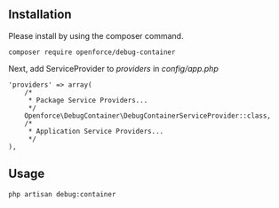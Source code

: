 ## Installation
Please install by using the composer command.

    composer require openforce/debug-container

Next, add ServiceProvider to *providers* in *config/app.php*


    'providers' => array(
        /*
         * Package Service Providers...
         */
        Openforce\DebugContainer\DebugContainerServiceProvider::class,
        /*
         * Application Service Providers...
         */
    ),


## Usage

    php artisan debug:container
